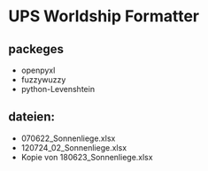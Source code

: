 # UPS Worldship Formatter
## packeges
- openpyxl
- fuzzywuzzy
- python-Levenshtein

## dateien:
- 070622_Sonnenliege.xlsx
- 120724_02_Sonnenliege.xlsx
- Kopie von 180623_Sonnenliege.xlsx
